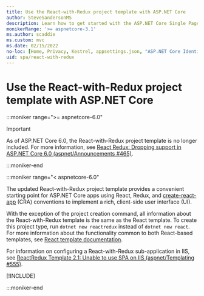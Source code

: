 ```yaml
---
title: Use the React-with-Redux project template with ASP.NET Core
author: SteveSandersonMS
description: Learn how to get started with the ASP.NET Core Single Page Application (SPA) project template for React with Redux and create-react-app.
monikerRange: '>= aspnetcore-3.1'
ms.author: scaddie
ms.custom: mvc
ms.date: 02/15/2022
no-loc: [Home, Privacy, Kestrel, appsettings.json, "ASP.NET Core Identity", cookie, Cookie, Blazor, "Blazor Server", "Blazor WebAssembly", "Identity", "Let's Encrypt", Razor, SignalR]
uid: spa/react-with-redux
---
```

# Use the React-with-Redux project template with ASP.NET Core

:::moniker range=">= aspnetcore-6.0"

> [!IMPORTANT]
> As of ASP.NET Core 6.0, the React-with-Redux project template is no longer included. For more information, see [React Redux: Dropping support in ASP.NET Core 6.0 (aspnet/Announcements #465)](https://github.com/aspnet/Announcements/issues/465).

:::moniker-end

:::moniker range="< aspnetcore-6.0"

The updated React-with-Redux project template provides a convenient starting point for ASP.NET Core apps using React, Redux, and [create-react-app](https://github.com/facebookincubator/create-react-app) (CRA) conventions to implement a rich, client-side user interface (UI).

With the exception of the project creation command, all information about the React-with-Redux template is the same as the React template. To create this project type, run `dotnet new reactredux` instead of `dotnet new react`. For more information about the functionality common to both React-based templates, see [React template documentation](xref:spa/react).

For information on configuring a React-with-Redux sub-application in IIS, see [ReactRedux Template 2.1: Unable to use SPA on IIS (aspnet/Templating &num;555)](https://github.com/aspnet/Templating/issues/555).

[!INCLUDE[](~/includes/spa-proxy.md)]    

:::moniker-end
